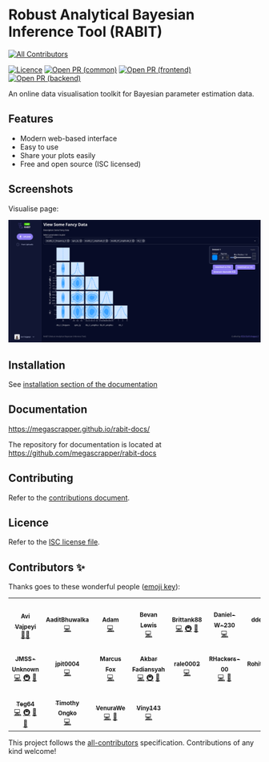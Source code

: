 # Robust Analytical Bayesian Inference Tool (RABIT)
<!-- ALL-CONTRIBUTORS-BADGE:START - Do not remove or modify this section -->
[![All Contributors](https://img.shields.io/badge/all_contributors-18-orange.svg?style=flat-square)](#contributors-)
<!-- ALL-CONTRIBUTORS-BADGE:END -->

[![Licence](https://img.shields.io/github/license/FIT3170-FY-Project-7/RABIT-COMMON)](./LICENSE.md)
[![Open PR (common)](https://img.shields.io/github/issues-pr-raw/FIT3170-FY-Project-7/RABIT-COMMON?label=open%20PR%20%28common%29)](https://github.com/FIT3170-FY-Project-7/RABIT-COMMON/pulls)
[![Open PR (frontend)](https://img.shields.io/github/issues-pr-raw/FIT3170-FY-Project-7/RABIT-FRONTEND?label=open%20PR%20%28cfrontend%29)](https://github.com/FIT3170-FY-Project-7/RABIT-FRONTEND/pulls)
[![Open PR (backend)](https://img.shields.io/github/issues-pr-raw/FIT3170-FY-Project-7/RABIT-BACKEND?label=open%20PR%20%28backend%29)](https://github.com/FIT3170-FY-Project-7/RABIT-BACKEND/pulls)

An online data visualisation toolkit for Bayesian parameter estimation data.

## Features

- Modern web-based interface
- Easy to use
- Share your plots easily
- Free and open source (ISC licensed)

## Screenshots

Visualise page:

![](./screenshots/visualise.png)

## Installation

See [installation section of the documentation](https://megascrapper.github.io/rabit-docs/admin-guide/running-your-own-instance.html)


## Documentation

<https://megascrapper.github.io/rabit-docs/>

The repository for documentation is located at <https://github.com/megascrapper/rabit-docs>

## Contributing

Refer to the [contributions document](CONTRIBUTING.md).

## Licence

Refer to the [ISC license file](LICENSE.md).

## Contributors ✨

Thanks goes to these wonderful people ([emoji key](https://allcontributors.org/docs/en/emoji-key)):

<!-- ALL-CONTRIBUTORS-LIST:START - Do not remove or modify this section -->
<!-- prettier-ignore-start -->
<!-- markdownlint-disable -->
<table>
  <tr>
    <td align="center"><a href="https://linkedin.com/in/vajpeyi/"><img src="https://avatars.githubusercontent.com/u/15642823?v=4?s=100" width="100px;" alt=""/><br /><sub><b>Avi Vajpeyi</b></sub></a><br /><a href="#mentoring-avivajpeyi" title="Mentoring">🧑‍🏫</a></td>
    <td align="center"><a href="https://github.com/AaditBhuwalka"><img src="https://avatars.githubusercontent.com/u/55835278?v=4?s=100" width="100px;" alt=""/><br /><sub><b>AaditBhuwalka</b></sub></a><br /><a href="https://github.com/FIT3170-FY-Project-7/RABIT-COMMON/commits?author=AaditBhuwalka" title="Code">💻</a></td>
    <td align="center"><a href="https://github.com/adam23232323"><img src="https://avatars.githubusercontent.com/u/55467606?v=4?s=100" width="100px;" alt=""/><br /><sub><b>Adam</b></sub></a><br /><a href="https://github.com/FIT3170-FY-Project-7/RABIT-COMMON/commits?author=adam23232323" title="Code">💻</a></td>
    <td align="center"><a href="https://github.com/bevanlewis"><img src="https://avatars.githubusercontent.com/u/51845347?v=4?s=100" width="100px;" alt=""/><br /><sub><b>Bevan Lewis</b></sub></a><br /><a href="https://github.com/FIT3170-FY-Project-7/RABIT-COMMON/commits?author=bevanlewis" title="Code">💻</a></td>
    <td align="center"><a href="https://github.com/Brittank88"><img src="https://avatars.githubusercontent.com/u/24266948?v=4?s=100" width="100px;" alt=""/><br /><sub><b>Brittank88</b></sub></a><br /><a href="https://github.com/FIT3170-FY-Project-7/RABIT-COMMON/commits?author=Brittank88" title="Code">💻</a> <a href="#infra-Brittank88" title="Infrastructure (Hosting, Build-Tools, etc)">🚇</a> <a href="#design-Brittank88" title="Design">🎨</a></td>
    <td align="center"><a href="https://github.com/Daniel-W-230"><img src="https://avatars.githubusercontent.com/u/101313229?v=4?s=100" width="100px;" alt=""/><br /><sub><b>Daniel-W-230</b></sub></a><br /><a href="https://github.com/FIT3170-FY-Project-7/RABIT-COMMON/commits?author=Daniel-W-230" title="Code">💻</a></td>
    <td align="center"><a href="https://github.com/ddes0015"><img src="https://avatars.githubusercontent.com/u/62590792?v=4?s=100" width="100px;" alt=""/><br /><sub><b>ddes0015</b></sub></a><br /><a href="https://github.com/FIT3170-FY-Project-7/RABIT-COMMON/commits?author=ddes0015" title="Code">💻</a></td>
  </tr>
  <tr>
    <td align="center"><a href="https://github.com/JMSS-Unknown"><img src="https://avatars.githubusercontent.com/u/31131631?v=4?s=100" width="100px;" alt=""/><br /><sub><b>JMSS-Unknown</b></sub></a><br /><a href="https://github.com/FIT3170-FY-Project-7/RABIT-COMMON/commits?author=JMSS-Unknown" title="Code">💻</a> <a href="#infra-JMSS-Unknown" title="Infrastructure (Hosting, Build-Tools, etc)">🚇</a> <a href="https://github.com/FIT3170-FY-Project-7/RABIT-COMMON/pulls?q=is%3Apr+reviewed-by%3AJMSS-Unknown" title="Reviewed Pull Requests">👀</a></td>
    <td align="center"><a href="https://github.com/jpit0004"><img src="https://avatars.githubusercontent.com/u/102277225?v=4?s=100" width="100px;" alt=""/><br /><sub><b>jpit0004</b></sub></a><br /><a href="https://github.com/FIT3170-FY-Project-7/RABIT-COMMON/commits?author=jpit0004" title="Code">💻</a></td>
    <td align="center"><a href="https://github.com/Markichu"><img src="https://avatars.githubusercontent.com/u/31204091?v=4?s=100" width="100px;" alt=""/><br /><sub><b>Marcus Fox</b></sub></a><br /><a href="https://github.com/FIT3170-FY-Project-7/RABIT-COMMON/commits?author=Markichu" title="Code">💻</a></td>
    <td align="center"><a href="https://github.com/megascrapper"><img src="https://avatars.githubusercontent.com/u/34503494?v=4?s=100" width="100px;" alt=""/><br /><sub><b>Akbar Fadiansyah</b></sub></a><br /><a href="https://github.com/FIT3170-FY-Project-7/RABIT-COMMON/commits?author=megascrapper" title="Code">💻</a> <a href="#infra-megascrapper" title="Infrastructure (Hosting, Build-Tools, etc)">🚇</a> <a href="https://github.com/FIT3170-FY-Project-7/RABIT-COMMON/commits?author=megascrapper" title="Documentation">📖</a></td>
    <td align="center"><a href="https://github.com/rale0002"><img src="https://avatars.githubusercontent.com/u/88470745?v=4?s=100" width="100px;" alt=""/><br /><sub><b>rale0002</b></sub></a><br /><a href="https://github.com/FIT3170-FY-Project-7/RABIT-COMMON/commits?author=rale0002" title="Code">💻</a></td>
    <td align="center"><a href="https://github.com/RHackers-00"><img src="https://avatars.githubusercontent.com/u/55224240?v=4?s=100" width="100px;" alt=""/><br /><sub><b>RHackers-00</b></sub></a><br /><a href="https://github.com/FIT3170-FY-Project-7/RABIT-COMMON/commits?author=RHackers-00" title="Code">💻</a> <a href="#projectManagement-RHackers-00" title="Project Management">📆</a></td>
    <td align="center"><a href="https://github.com/RohitRajeshh"><img src="https://avatars.githubusercontent.com/u/62091393?v=4?s=100" width="100px;" alt=""/><br /><sub><b>RohitRajeshh</b></sub></a><br /><a href="https://github.com/FIT3170-FY-Project-7/RABIT-COMMON/commits?author=RohitRajeshh" title="Code">💻</a></td>
  </tr>
  <tr>
    <td align="center"><a href="https://github.com/Teg64"><img src="https://avatars.githubusercontent.com/u/101340211?v=4?s=100" width="100px;" alt=""/><br /><sub><b>Teg64</b></sub></a><br /><a href="https://github.com/FIT3170-FY-Project-7/RABIT-COMMON/commits?author=Teg64" title="Code">💻</a> <a href="#infra-Teg64" title="Infrastructure (Hosting, Build-Tools, etc)">🚇</a> <a href="#projectManagement-Teg64" title="Project Management">📆</a> <a href="https://github.com/FIT3170-FY-Project-7/RABIT-COMMON/pulls?q=is%3Apr+reviewed-by%3ATeg64" title="Reviewed Pull Requests">👀</a></td>
    <td align="center"><a href="https://github.com/TONG0006"><img src="https://avatars.githubusercontent.com/u/55778977?v=4?s=100" width="100px;" alt=""/><br /><sub><b>Timothy Ongko</b></sub></a><br /><a href="https://github.com/FIT3170-FY-Project-7/RABIT-COMMON/commits?author=TONG0006" title="Code">💻</a></td>
    <td align="center"><a href="https://github.com/VenuraWe"><img src="https://avatars.githubusercontent.com/u/69625231?v=4?s=100" width="100px;" alt=""/><br /><sub><b>VenuraWe</b></sub></a><br /><a href="https://github.com/FIT3170-FY-Project-7/RABIT-COMMON/commits?author=VenuraWe" title="Code">💻</a> <a href="#projectManagement-VenuraWe" title="Project Management">📆</a></td>
    <td align="center"><a href="https://github.com/Viny143"><img src="https://avatars.githubusercontent.com/u/53497752?v=4?s=100" width="100px;" alt=""/><br /><sub><b>Viny143</b></sub></a><br /><a href="https://github.com/FIT3170-FY-Project-7/RABIT-COMMON/commits?author=Viny143" title="Code">💻</a></td>
  </tr>
</table>

<!-- markdownlint-restore -->
<!-- prettier-ignore-end -->

<!-- ALL-CONTRIBUTORS-LIST:END -->

This project follows the [all-contributors](https://github.com/all-contributors/all-contributors) specification. Contributions of any kind welcome!